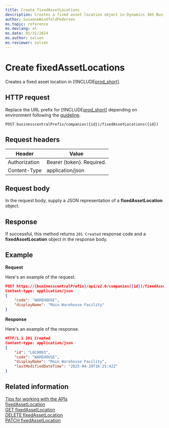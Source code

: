 ```yaml
---
title: Create fixedAssetLocations
description: Creates a fixed asset location object in Dynamics 365 Business Central.
author: SusanneWindfeldPedersen
ms.topic: reference
ms.devlang: al
ms.date: 05/31/2024
ms.author: solsen
ms.reviewer: solsen
---
```


# Create fixedAssetLocations

Creates a fixed asset location in [!INCLUDE[prod_short](../../../includes/prod_short.md)].

## HTTP request

Replace the URL prefix for [!INCLUDE[prod_short](../../../includes/prod_short.md)] depending on environment following the [guideline](../../v2.0/endpoints-apis-for-dynamics.md).

```
POST businesscentralPrefix/companies({id})/fixedAssetLocations({id})
```
## Request headers

|Header|Value|
|------|-----|
|Authorization  |Bearer {token}. Required. |
|Content-Type  |application/json|

## Request body

In the request body, supply a JSON representation of a **fixedAssetLocation** object.

## Response

If successful, this method returns ```201 Created``` response code and a **fixedAssetLocation** object in the response body.


## Example

**Request**

Here's an example of the request.

```json
POST https://{businesscentralPrefix}/api/v2.0/companies({id})/fixedAssetLocations({id})
Content-type: application/json
{
    "code": "WAREHOUSE",
    "displayName": "Main Warehouse Facility"
}
```

**Response**

Here's an example of the response.

```json
HTTP/1.1 201 Created
Content-type: application/json
{
    "id": "LOC0003",
    "code": "WAREHOUSE",
    "displayName": "Main Warehouse Facility",
    "lastModifiedDateTime": "2025-04-29T16:25:42Z"
}
```

## Related information

[Tips for working with the APIs](/dynamics365/business-central/dev-itpro/developer/devenv-connect-apps-tips)  
[fixedAssetLocation](../resources/dynamics_fixedAssetLocation.md)  
[GET fixedAssetLocation](dynamics_fixedassetlocation_get.md)  
[DELETE fixedAssetLocation](dynamics_fixedassetlocation_delete.md)  
[PATCH fixedAssetLocation](dynamics_fixedassetlocation_update.md)
